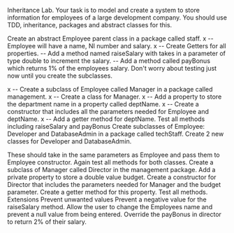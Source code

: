 Inheritance Lab.
Your task is to model and create a system to store information for employees of a large development company. You should use TDD, inheritance, packages and abstract classes for this.

Create an abstract Employee parent class in a package called staff.
x -- Employee will have a name, NI number and salary.
x -- Create Getters for all properties.
-- Add a method named raiseSalary with takes in a parameter of type double to increment the salary.
-- Add a method called payBonus which returns 1% of the employees salary.
Don't worry about testing just now until you create the subclasses.


x -- Create a subclass of Employee called Manager in a package called management.
x -- Create a class for Manager.
x -- Add a property to store the department name in a property called deptName.
x -- Create a constructor that includes all the parameters needed for Employee and deptName.
x -- Add a getter method for deptName.
Test all methods including raiseSalary and payBonus
Create subclasses of Employee: Developer and DatabaseAdmin in a package called techStaff.
Create 2 new classes for Developer and DatabaseAdmin.

These should take in the same parameters as Employee and pass them to Employee constructor.
Again test all methods for both classes.
Create a subclass of Manager called Director in the management package.
Add a private property to store a double value budget.
Create a constructor for Director that includes the parameters needed for Manager and the budget parameter.
Create a getter method for this property.
Test all methods.
Extensions
Prevent unwanted values
Prevent a negative value for the raiseSalary method.
Allow the user to change the Employees name and prevent a null value from being entered.
Override the payBonus in director to return 2% of their salary.